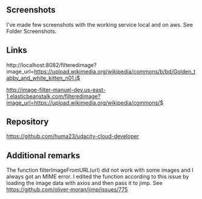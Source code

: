 ## Screenshots
I've made few screenshots with the working service local and on aws. See Folder Screenshots.

## Links
http://localhost:8082/filteredimage?image_url=https://upload.wikimedia.org/wikipedia/commons/b/bd/Golden_tabby_and_white_kitten_n01.j$

http://image-filter-manuel-dev.us-east-1.elasticbeanstalk.com/filteredimage?image_url=https://upload.wikimedia.org/wikipedia/commons/$

## Repository
https://github.com/huma23/udacity-cloud-developer

## Additional remarks
The function filterImageFromURL(url) did not work with some images and I always got an MIME error. I edited the function
according to this issue by loading the
image data with axios and then pass it to jimp. See https://github.com/oliver-moran/jimp/issues/775

